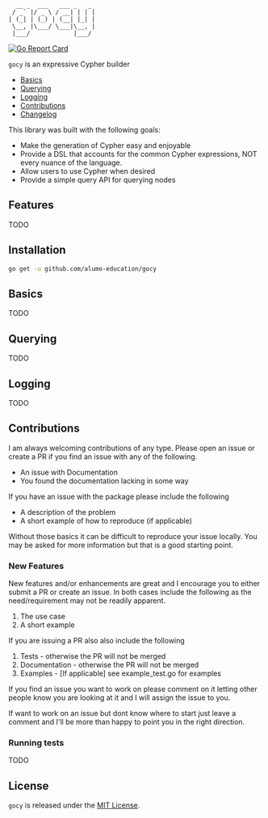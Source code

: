```
  __ _  ___   ___ _   _ 
 / _` |/ _ \ / __| | | |
| (_| | (_) | (__| |_| |
 \__, |\___/ \___|\__, |
 |___/            |___/ 
```
[![Go Report Card](https://goreportcard.com/badge/github.com/edunuzzi/gocy)](https://goreportcard.com/report/github.com/edunuzzi/gocy)

`gocy` is an expressive Cypher builder

* [Basics](#basics)
* [Querying](#querying)
* [Logging](#logging)
* [Contributions](#contributions)
* [Changelog](https://github.com/alumo-education/gocy/blob/master/HISTORY.md)

This library was built with the following goals:

* Make the generation of Cypher easy and enjoyable
* Provide a DSL that accounts for the common Cypher expressions, NOT every nuance of the language.
* Allow users to use Cypher when desired
* Provide a simple query API for querying nodes

## Features

TODO


## Installation

```sh
go get -u github.com/alumo-education/gocy
```


<a name="basics"></a>
## Basics

TODO

<a name="querying"></a>
## Querying

TODO

<a name="logging"></a>
## Logging

TODO

<a name="contributions"></a>
## Contributions

I am always welcoming contributions of any type. Please open an issue or create a PR if you find an issue with any of the following.

* An issue with Documentation
* You found the documentation lacking in some way

If you have an issue with the package please include the following

* A description of the problem
* A short example of how to reproduce (if applicable)

Without those basics it can be difficult to reproduce your issue locally. You may be asked for more information but that is a good starting point.

### New Features

New features and/or enhancements are great and I encourage you to either submit a PR or create an issue. In both cases include the following as the need/requirement may not be readily apparent.

1. The use case
2. A short example

If you are issuing a PR also also include the following

1. Tests - otherwise the PR will not be merged
2. Documentation - otherwise the PR will not be merged
3. Examples - [If applicable] see example_test.go for examples

If you find an issue you want to work on please comment on it letting other people know you are looking at it and I will assign the issue to you.

If want to work on an issue but dont know where to start just leave a comment and I'll be more than happy to point you in the right direction.

### Running tests

TODO

## License

`gocy` is released under the [MIT License](http://www.opensource.org/licenses/MIT).
